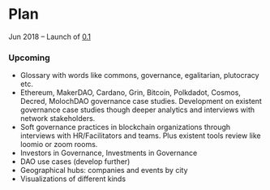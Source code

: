 # Plan

Jun 2018 – Launch of [0.1](../)

### Upcoming 

* Glossary with words like commons, governance, egalitarian, plutocracy etc.
* Ethereum, MakerDAO, Cardano, Grin, Bitcoin, Polkdadot, Cosmos, Decred, MolochDAO  governance case studies. Development on existent governance case studies though deeper analytics and interviews with network stakeholders.
* Soft governance practices in blockchain organizations through interviews with HR/Facilitators and teams. Plus existent tools review like loomio or zoom rooms.
* Investors in Governance, Investments in Governance
* DAO use cases \(develop further\)
* Geographical hubs: companies and events by city
* Visualizations of different kinds



